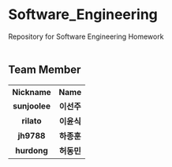# Software_Engineering
Repository for Software Engineering Homework
<br/>
<br/>
## Team Member
<table>
  <tr>
    <th style="text-align: center;"><strong>Nickname</strong></th>
    <th style="text-align: center;"><strong>Name</strong></th>
  </tr>
  <tr>
    <td style="text-align: center;"><strong>sunjoolee</strong></td>
    <td style="text-align: center;"><strong>이선주</strong></td>
  </tr>
  <tr>
    <td style="text-align: center;"><strong>rilato</strong></td>
    <td style="text-align: center;"><strong>이윤식</strong></td>
  </tr>
  <tr>
    <td style="text-align: center;"><strong>jh9788</strong></td>
    <td style="text-align: center;"><strong>하종훈</strong></td>
  </tr>
  <tr>
    <td style="text-align: center;"><strong>hurdong</strong></td>
    <td style="text-align: center;"><strong>허동민</strong></td>
  </tr>
</table>
